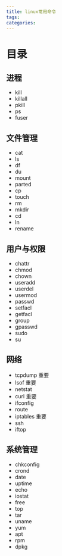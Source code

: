 ```yaml
---
title: linux常用命令
tags:
categories:
---
```

# 目录
## 进程
* kill
* killall
* pkill
* ps
* fuser

## 文件管理
* cat
* ls
* df
* du
* mount
* parted
* cp
* touch
* rm
* mkdir
* cd
* ln
* rename

## 用户与权限
* chattr
* chmod
* chown
* useradd
* userdel
* usermod
* passwd
* setfacl
* getfacl
* group
* gpasswd
* sudo
* su

## 网络
* tcpdump 重要
* lsof 重要
* netstat
* curl 重要
* ifconfig
* route
* iptables 重要
* ssh
* iftop

## 系统管理
* chkconfig
* crond
* date
* uptime
* echo
* iostat
* free
* top
* tar
* uname
* yum
* apt
* rpm
* dpkg
